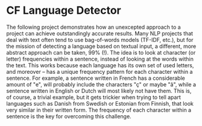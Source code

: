 # CF Language Detector
The following project demonstrates how an unexcepted approach to a project can achieve outstandingly accurate results. 
Many NLP projects that deal with text often tend to use bag-of-words models (TF-IDF, etc.), but for the mission of detecting a language based on textual input, a different, more abstract approach can be taken,  99% (!).
The idea is to look at character (or letter) frequencies within a sentence, instead of looking at the words within the text. This works because each language has its own set of used letters, and moreover – has a unique frequency pattern for each character within a sentence. For example, a sentence written in French has a considerable amount of "e", will probably include the characters "ç" or maybe "â", while a sentence written in English or Dutch will most likely not have them. This is, of course, a trivial example, but it gets trickier when trying to tell apart languages such as Danish from Swedish or Estonian from Finnish, that look very similar in their written form. The frequency of each character within a sentence is the key for overcoming this challenge.
